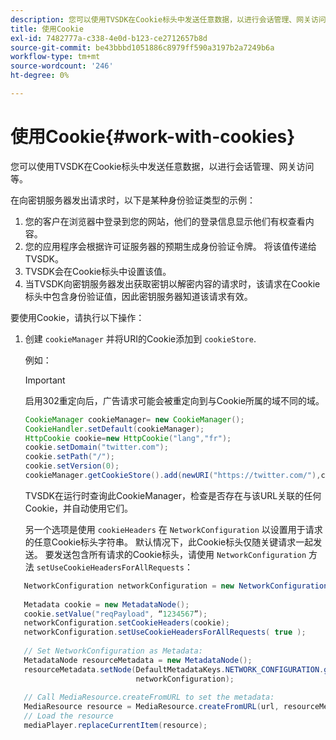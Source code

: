 ```yaml
---
description: 您可以使用TVSDK在Cookie标头中发送任意数据，以进行会话管理、网关访问等。
title: 使用Cookie
exl-id: 7482777a-c338-4e0d-b123-ce2712657b8d
source-git-commit: be43bbbd1051886c8979ff590a3197b2a7249b6a
workflow-type: tm+mt
source-wordcount: '246'
ht-degree: 0%

---
```


# 使用Cookie{#work-with-cookies}

您可以使用TVSDK在Cookie标头中发送任意数据，以进行会话管理、网关访问等。

在向密钥服务器发出请求时，以下是某种身份验证类型的示例：

1. 您的客户在浏览器中登录到您的网站，他们的登录信息显示他们有权查看内容。
1. 您的应用程序会根据许可证服务器的预期生成身份验证令牌。 将该值传递给TVSDK。
1. TVSDK会在Cookie标头中设置该值。
1. 当TVSDK向密钥服务器发出获取密钥以解密内容的请求时，该请求在Cookie标头中包含身份验证值，因此密钥服务器知道该请求有效。

要使用Cookie，请执行以下操作：

1. 创建 `cookieManager` 并将URI的Cookie添加到 `cookieStore`.

   例如：

   >[!IMPORTANT]
   >
   >启用302重定向后，广告请求可能会被重定向到与Cookie所属的域不同的域。

   ```java
   CookieManager cookieManager= new CookieManager(); 
   CookieHandler.setDefault(cookieManager);  
   HttpCookie cookie=new HttpCookie("lang","fr"); 
   cookie.setDomain("twitter.com");  
   cookie.setPath("/"); 
   cookie.setVersion(0); 
   cookieManager.getCookieStore().add(newURI("https://twitter.com/"),cookie);
   ```

   TVSDK在运行时查询此CookieManager，检查是否存在与该URL关联的任何Cookie，并自动使用它们。

   另一个选项是使用 `cookieHeaders` 在 `NetworkConfiguration` 以设置用于请求的任意Cookie标头字符串。 默认情况下，此Cookie标头仅随关键请求一起发送。 要发送包含所有请求的Cookie标头，请使用 `NetworkConfiguration` 方法 `setUseCookieHeadersForAllRequests`：

```java
   NetworkConfiguration networkConfiguration = new NetworkConfiguration(); 
    
   Metadata cookie = new MetadataNode(); 
   cookie.setValue("reqPayload", “1234567”); 
   networkConfiguration.setCookieHeaders(cookie); 
   networkConfiguration.setUseCookieHeadersForAllRequests( true ); 
    
   // Set NetworkConfiguration as Metadata:                                                                   
   MetadataNode resourceMetadata = new MetadataNode(); 
   resourceMetadata.setNode(DefaultMetadataKeys.NETWORK_CONFIGURATION.getValue(),  
                            networkConfiguration); 
    
   // Call MediaResource.createFromURL to set the metadata: 
   MediaResource resource = MediaResource.createFromURL(url, resourceMetadata); 
   // Load the resource 
   mediaPlayer.replaceCurrentItem(resource);
```
